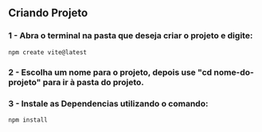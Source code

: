## Criando Projeto
### 1 - Abra o terminal na pasta que deseja criar o projeto e digite:
```npm create vite@latest```
### 2 - Escolha um nome para o projeto, depois use "cd nome-do-projeto" para ir à pasta do projeto. 
### 3 - Instale as Dependencias utilizando o comando:
```npm install```
